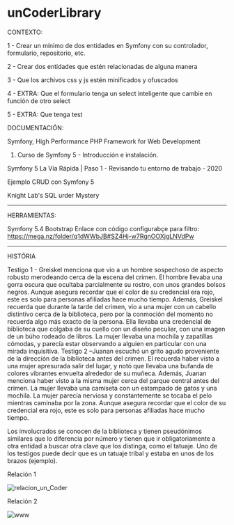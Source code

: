 # unCoderLibrary

CONTEXTO:

1 - Crear un mínimo de dos entidades en Symfony con su controlador, formulario, repositorio, etc.

2 - Crear dos entidades que estén relacionadas de alguna manera

3 - Que los archivos css y js estén minificados y ofuscados

4 - EXTRA: Que el formulario tenga un select inteligente que cambie en función de otro select

5 - EXTRA: Que tenga test



DOCUMENTACIÓN:

Symfony, High Performance PHP Framework for Web Development

01. Curso de Symfony 5 - Introducción e instalación.

Symfony 5 La Vía Rápida | Paso 1 - Revisando tu entorno de trabajo - 2020

Ejemplo CRUD con Symfony 5

Knight Lab's SQL
urder Mystery

_______________________________________________________________________________________________________________________________________________________________
HERRAMIENTAS:

Symfony 5.4
Bootstrap
Enlace con código configurabçe para filtro: https://mega.nz/folder/q1dWWbJB#SZ4Hj-w7RgnOOXjgLNVdPw

________________________________________________________________________________________________________________________________________________________________
HISTÓRIA

Testigo 1 - Greiskel menciona que vio a un hombre sospechoso de aspecto robusto merodeando cerca de la escena del crimen. El hombre llevaba una gorra oscura que ocultaba parcialmente su rostro, con unos grandes bolsos negros. Aunque asegura recordar que el color de su credencial era rojo, este es solo para personas afiliadas hace mucho tiempo. Además, Greiskel recuerda que durante la tarde del crimen, vio a una mujer con un cabello distintivo cerca de la biblioteca, pero por la conmoción del momento no recuerda algo más exacto de la persona. Ella llevaba una credencial de biblioteca que colgaba de su cuello con un diseño peculiar, con una imagen de un búho rodeado de libros. La mujer llevaba una mochila y zapatillas cómodas, y parecía estar observando a alguien en particular con una mirada inquisitiva. Testigo 2 –Juanan escuchó un grito agudo proveniente de la dirección de la biblioteca antes del crimen. El recuerda haber visto a una mujer apresurada salir del lugar, y notó que llevaba una bufanda de colores vibrantes envuelta alrededor de su muñeca. Además, Juanan menciona haber visto a la misma mujer cerca del parque central antes del crimen. La mujer llevaba una camiseta con un estampado de gatos y una mochila. La mujer parecía nerviosa y constantemente se tocaba el pelo mientras caminaba por la zona. Aunque asegura recordar que el color de su credencial era rojo, este es solo para personas afiliadas hace mucho tiempo.



Los involucrados se conocen de la biblioteca y tienen pseudónimos similares que lo diferencia por número y tienen que ir obligatoriamente a otra entidad a buscar otra clave que los distinga, como  el tatuaje. Uno de los testigos puede decir que es un tatuaje tribal y estaba en unos de los brazos (ejemplo).


Relación 1

![relacion_un_Coder](https://github.com/FranSSZZ/unCoderLibrary/assets/126780440/a62af774-9be9-4568-84e5-78d52c19f739)

Relación 2

![www](https://github.com/FranSSZZ/unCoderLibrary/assets/126780440/9281fe6e-5e53-40cf-b939-0c276df757da)


